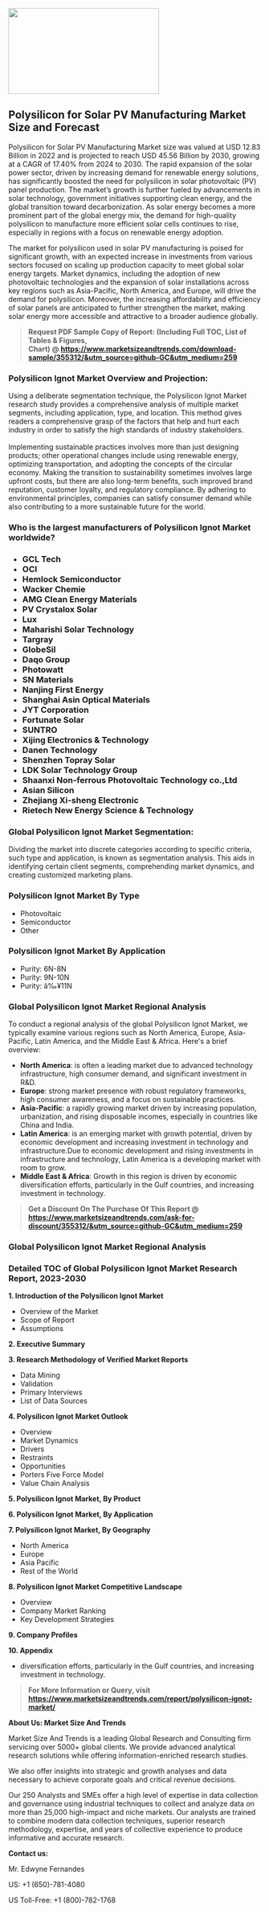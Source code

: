 <p><img class="alignnone size-medium wp-image-20088" src="https://ffe5etoiles.com/wp-content/uploads/2024/12/MST1-300x171.png" alt="" width="300" height="171" /></p><h2>Polysilicon for Solar PV Manufacturing Market Size and Forecast</h2><p>Polysilicon for Solar PV Manufacturing Market size was valued at USD 12.83 Billion in 2022 and is projected to reach USD 45.56 Billion by 2030, growing at a CAGR of 17.40% from 2024 to 2030. The rapid expansion of the solar power sector, driven by increasing demand for renewable energy solutions, has significantly boosted the need for polysilicon in solar photovoltaic (PV) panel production. The market’s growth is further fueled by advancements in solar technology, government initiatives supporting clean energy, and the global transition toward decarbonization. As solar energy becomes a more prominent part of the global energy mix, the demand for high-quality polysilicon to manufacture more efficient solar cells continues to rise, especially in regions with a focus on renewable energy adoption.</p><p>The market for polysilicon used in solar PV manufacturing is poised for significant growth, with an expected increase in investments from various sectors focused on scaling up production capacity to meet global solar energy targets. Market dynamics, including the adoption of new photovoltaic technologies and the expansion of solar installations across key regions such as Asia-Pacific, North America, and Europe, will drive the demand for polysilicon. Moreover, the increasing affordability and efficiency of solar panels are anticipated to further strengthen the market, making solar energy more accessible and attractive to a broader audience globally.</p></p><blockquote id="" class=""><strong>Request PDF Sample Copy of Report: (Including Full TOC, List of Tables &amp; Figures, Chart)&nbsp;@&nbsp;<strong><a href="https://www.marketsizeandtrends.com/download-sample/355312/&utm_source=github-GC&utm_medium=259" target="_blank">https://www.marketsizeandtrends.com/download-sample/355312/&utm_source=github-GC&utm_medium=259</a></strong></strong></blockquote><h3 id="" class="">Polysilicon Ignot Market&nbsp;Overview and Projection:</h3><p id="" class="">Using a deliberate segmentation technique, the Polysilicon Ignot Market research study provides a comprehensive analysis of multiple market segments, including application, type, and location. This method gives readers a comprehensive grasp of the factors that help and hurt each industry in order to satisfy the high standards of industry stakeholders. <br /> <br />Implementing sustainable practices involves more than just designing products; other operational changes include using renewable energy, optimizing transportation, and adopting the concepts of the circular economy. Making the transition to sustainability sometimes involves large upfront costs, but there are also long-term benefits, such improved brand reputation, customer loyalty, and regulatory compliance. By adhering to environmental principles, companies can satisfy consumer demand while also contributing to a more sustainable future for the world.</p><h3 id="" class="">Who is the largest manufacturers of&nbsp;Polysilicon Ignot Market worldwide?</h3><h3 class=""><p><ul><li>GCL Tech </li><li> OCI </li><li> Hemlock Semiconductor </li><li> Wacker Chemie </li><li> AMG Clean Energy Materials </li><li> PV Crystalox Solar </li><li> Lux </li><li> Maharishi Solar Technology </li><li> Targray </li><li> GlobeSil </li><li> Daqo Group </li><li> Photowatt </li><li> SN Materials </li><li> Nanjing First Energy </li><li> Shanghai Asin Optical Materials </li><li> JYT Corporation </li><li> Fortunate Solar </li><li> SUNTRO </li><li> Xijing Electronics & Technology </li><li> Danen Technology </li><li> Shenzhen Topray Solar </li><li> LDK Solar Technology Group </li><li> Shaanxi Non-ferrous Photovoltaic Technology co.,Ltd </li><li> Asian Silicon </li><li> Zhejiang Xi-sheng Electronic </li><li> Rietech New Energy Science & Technology</li></ul></p></h3><h3 id="" class="">Global&nbsp;Polysilicon Ignot Market Segmentation:</h3><p id="" class="">Dividing the market into discrete categories according to specific criteria, such type and application, is known as segmentation analysis. This aids in identifying certain client segments, comprehending market dynamics, and creating customized marketing plans.</p><h3 id="" class="">Polysilicon Ignot Market&nbsp;By Type</h3><p><p><ul><li>Photovoltaic</li><li> Semiconductor</li><li> Other</p></li></ul></p></p><h3 id="" class="">Polysilicon Ignot Market&nbsp;By Application</h3><p class=""><p><ul><li>Purity: 6N-8N</li><li> Purity: 9N-10N</li><li> Purity: â‰¥11N</li></ul></p></p><h3 id="" class="">Global Polysilicon Ignot Market Regional Analysis</h3><p id="" class="">To conduct a regional analysis of the global Polysilicon Ignot Market, we typically examine various regions such as North America, Europe, Asia-Pacific, Latin America, and the Middle East &amp; Africa. Here's a brief overview:</p><ul><li><strong>North America</strong>: is often a leading market due to advanced technology infrastructure, high consumer demand, and significant investment in R&amp;D.</li><li><strong>Europe</strong>: strong market presence with robust regulatory frameworks, high consumer awareness, and a focus on sustainable practices.</li><li><strong>Asia-Pacific</strong>: a rapidly growing market driven by increasing population, urbanization, and rising disposable incomes, especially in countries like China and India.</li><li><strong>Latin America</strong>: is an emerging market with growth potential, driven by economic development and increasing investment in technology and infrastructure.Due to economic development and rising investments in infrastructure and technology, Latin America is a developing market with room to grow.</li><li><strong>Middle East &amp; Africa</strong>: Growth in this region is driven by economic diversification efforts, particularly in the Gulf countries, and increasing investment in technology.</li></ul><blockquote id="" class=""><strong>Get a Discount On The Purchase Of This Report @ <strong><a href="https://www.marketsizeandtrends.com/ask-for-discount/355312/&utm_source=github-GC&utm_medium=259" target="_blank">https://www.marketsizeandtrends.com/ask-for-discount/355312/&utm_source=github-GC&utm_medium=259</a></strong></strong></blockquote><h3 id="" class="">Global Polysilicon Ignot Market Regional Analysis</h3><h3 id="" class="">Detailed TOC of Global Polysilicon Ignot Market Research Report, 2023-2030</h3><p id="" class=""><strong>1. Introduction of the Polysilicon Ignot Market</strong></p><ul><li>Overview of the Market</li><li>Scope of Report</li><li>Assumptions</li></ul><p id="" class=""><strong>2. Executive Summary</strong></p><p id="" class=""><strong>3. Research Methodology of Verified Market Reports</strong></p><ul><li>Data Mining</li><li>Validation</li><li>Primary Interviews</li><li>List of Data Sources</li></ul><p id="" class=""><strong>4. Polysilicon Ignot Market Outlook</strong></p><ul><li>Overview</li><li>Market Dynamics</li><li>Drivers</li><li>Restraints</li><li>Opportunities</li><li>Porters Five Force Model</li><li>Value Chain Analysis</li></ul><p id="" class=""><strong>5. Polysilicon Ignot Market, By Product</strong></p><p id="" class=""><strong>6. Polysilicon Ignot Market, By Application</strong></p><p id="" class=""><strong>7. Polysilicon Ignot Market, By Geography</strong></p><ul><li>North America</li><li>Europe</li><li>Asia Pacific</li><li>Rest of the World</li></ul><p id="" class=""><strong>8. Polysilicon Ignot Market Competitive Landscape</strong></p><ul><li>Overview</li><li>Company Market Ranking</li><li>Key Development Strategies</li></ul><p id="" class=""><strong>9. Company Profiles</strong></p><p id="" class=""><strong>10. Appendix</strong></p><ul><li>diversification efforts, particularly in the Gulf countries, and increasing investment in technology.</li></ul><blockquote id="" class=""><strong>For More Information or Query, visit <strong><strong><a href="https://www.marketsizeandtrends.com/report/polysilicon-ignot-market/" target="_blank">https://www.marketsizeandtrends.com/report/polysilicon-ignot-market/</a></strong></strong></strong></blockquote><p id="" class=""><strong>About Us: Market Size And Trends</strong></p><p id="" class="">Market Size And Trends is a leading Global Research and Consulting firm servicing over 5000+ global clients. We provide advanced analytical research solutions while offering information-enriched research studies.</p><p id="" class="">We also offer insights into strategic and growth analyses and data necessary to achieve corporate goals and critical revenue decisions.</p><p id="" class="">Our 250 Analysts and SMEs offer a high level of expertise in data collection and governance using industrial techniques to collect and analyze data on more than 25,000 high-impact and niche markets. Our analysts are trained to combine modern data collection techniques, superior research methodology, expertise, and years of collective experience to produce informative and accurate research.</p><p id="" class=""><strong>Contact us:</strong></p><p id="" class="">Mr. Edwyne Fernandes</p><p id="" class="">US: +1 (650)-781-4080</p><p id="" class="">US Toll-Free: +1 (800)-782-1768</p>
